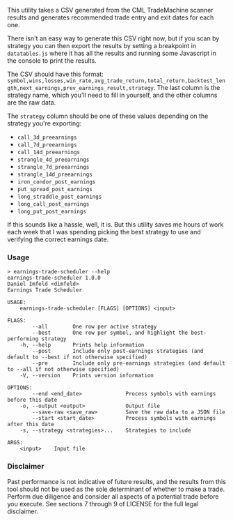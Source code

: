 This utility takes a CSV generated from the CML TradeMachine scanner results and generates recommended trade entry and exit dates for each one.

There isn't an easy way to generate this CSV right now, but if you scan by strategy you can then export the results by setting a breakpoint in `datatables.js` where it has all the results and running some Javascript in the console to print the results.

The CSV should have this format: `symbol,wins,losses,win_rate,avg_trade_return,total_return,backtest_length,next_earnings,prev_earnings_result,strategy`. The last column is the strategy name, which you'll need to fill in yourself, and the other columns are the raw data.

The `strategy` column should be one of these values depending on the strategy you're exporting:

* `call_3d_preearnings`
* `call_7d_preearnings`
* `call_14d_preearnings`
* `strangle_4d_preearnings`
* `strangle_7d_preearnings`
* `strangle_14d_preearnings`
* `iron_condor_post_earnings`
* `put_spread_post_earnings`
* `long_straddle_post_earnings`
* `long_call_post_earnings`
* `long_put_post_earnings`

If this sounds like a hassle, well, it is. But this utility saves me hours of work each week that I was spending picking the best strategy to use and verifying the correct earnings date.

### Usage

```
> earnings-trade-scheduler --help
earnings-trade-scheduler 1.0.0
Daniel Imfeld <dimfeld>
Earnings Trade Scheduler

USAGE:
    earnings-trade-scheduler [FLAGS] [OPTIONS] <input>

FLAGS:
        --all        One row per active strategy
        --best       One row per symbol, and highlight the best-performing strategy
    -h, --help       Prints help information
        --post       Include only post-earnings strategies (and default to --best if not otherwise specified)
        --pre        Include only pre-earnings strategies (and default to --all if not otherwise specified)
    -V, --version    Prints version information

OPTIONS:
        --end <end_date>              Process symbols with earnings before this date
    -o, --output <output>             Output file
        --save-raw <save_raw>         Save the raw data to a JSON file
        --start <start_date>          Process symbols with earnings after this date
    -s, --strategy <strategies>...    Strategies to include

ARGS:
    <input>    Input file
```

### Disclaimer

Past performance is not indicative of future results, and the results from this tool should not be used as the sole determinant of whether to make a trade. Perform due diligence and consider all aspects of a potential trade before you execute. See sections 7 through 9 of LICENSE for the full legal disclaimer.
